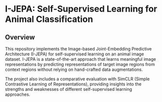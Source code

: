 # I-JEPA: Self-Supervised Learning for Animal Classification

## Overview

This repository implements the Image-based Joint-Embedding Predictive Architecture (I-JEPA) for self-supervised learning on an animal image dataset. I-JEPA is a state-of-the-art approach that learns meaningful image representations by predicting representations of target image regions from context regions without relying on hand-crafted data augmentations.

The project also includes a comparative evaluation with SimCLR (Simple Contrastive Learning of Representations), providing insights into the strengths and weaknesses of different self-supervised learning approaches.


